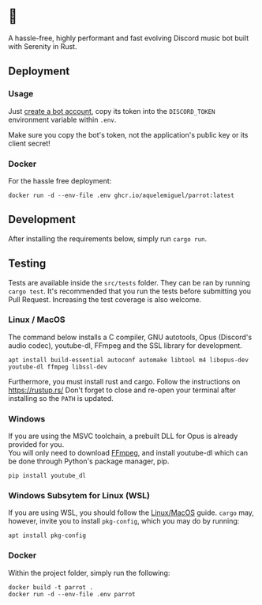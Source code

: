 # 🦜
A hassle-free, highly performant and fast evolving Discord music bot built with Serenity in Rust.

## Deployment

### Usage
Just [create a bot account](https://github.com/aquelemiguel/parrot/wiki/Create-Your-Discord-Bot), copy its token into the `DISCORD_TOKEN` environment variable within `.env`.

Make sure you copy the bot's token, not the application's public key or its client secret!

### Docker

For the hassle free deployment:

```shell
docker run -d --env-file .env ghcr.io/aquelemiguel/parrot:latest
```

## Development

After installing the requirements below, simply run `cargo run`.

## Testing

Tests are available inside the `src/tests` folder. They can be ran by running `cargo test`. It's recommended that you run the tests before submitting you Pull Request.
Increasing the test coverage is also welcome.

### Linux / MacOS
The command below installs a C compiler, GNU autotools, Opus (Discord's audio codec), youtube-dl, FFmpeg and the SSL library for development.


```shell
apt install build-essential autoconf automake libtool m4 libopus-dev youtube-dl ffmpeg libssl-dev
```

Furthermore, you must install rust and cargo. Follow the instructions on https://rustup.rs/
Don't forget to close and re-open your terminal after installing so the `PATH` is updated.
### Windows
If you are using the MSVC toolchain, a prebuilt DLL for Opus is already provided for you.  
You will only need to download [FFmpeg](https://ffmpeg.org/download.html), and install youtube-dl which can be done through Python's package manager, pip.
```shell
pip install youtube_dl
```

### Windows Subsytem for Linux (WSL)
If you are using WSL, you should follow the [Linux/MacOS](#linux--macos) guide. `cargo` may, however, invite you to install `pkg-config`, which you may do by running:

```shell
apt install pkg-config
```


### Docker

Within the project folder, simply run the following:

```shell
docker build -t parrot .
docker run -d --env-file .env parrot
```
